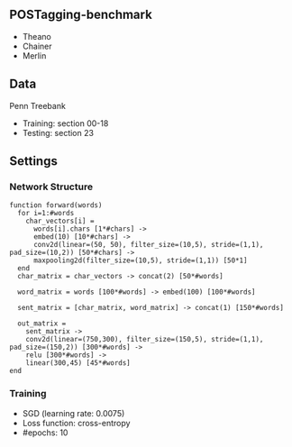 ## POSTagging-benchmark
- Theano
- Chainer
- Merlin

## Data
Penn Treebank
- Training: section 00-18
- Testing: section 23

## Settings

### Network Structure
```
function forward(words)
  for i=1:#words
    char_vectors[i] =
      words[i].chars [1*#chars] ->
      embed(10) [10*#chars] ->
      conv2d(linear=(50, 50), filter_size=(10,5), stride=(1,1), pad_size=(10,2)) [50*#chars] ->
      maxpooling2d(filter_size=(10,5), stride=(1,1)) [50*1]
  end
  char_matrix = char_vectors -> concat(2) [50*#words]
  
  word_matrix = words [100*#words] -> embed(100) [100*#words]
  
  sent_matrix = [char_matrix, word_matrix] -> concat(1) [150*#words]
  
  out_matrix =
    sent_matrix ->
    conv2d(linear=(750,300), filter_size=(150,5), stride=(1,1), pad_size=(150,2)) [300*#words] ->
    relu [300*#words] ->
    linear(300,45) [45*#words]
end
```

### Training
- SGD (learning rate: 0.0075)
- Loss function: cross-entropy
- #epochs: 10
